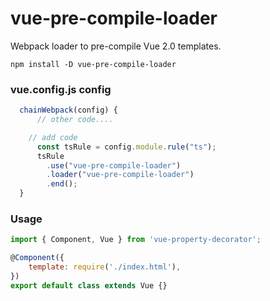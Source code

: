 # vue-pre-compile-loader

Webpack loader to pre-compile Vue 2.0 templates.

`npm install -D vue-pre-compile-loader`

### vue.config.js config

```javascript
  chainWebpack(config) {
      // other code....

    // add code
      const tsRule = config.module.rule("ts");
      tsRule
        .use("vue-pre-compile-loader")
        .loader("vue-pre-compile-loader")
        .end();
  }

```

### Usage

```javascript
import { Component, Vue } from 'vue-property-decorator';

@Component({
    template: require('./index.html'),
})
export default class extends Vue {}
```

